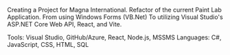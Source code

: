 Creating a Project for Magna International. Refactor of the current Paint Lab Application.
From using Windows Forms (VB.Net)
To utilizing Visual Studio's ASP.NET Core Web API, React, and Vite.

Tools: Visual Studio, GitHub/Azure, React, Node.js, MSSMS
Languages: C#, JavaScript, CSS, HTML, SQL
